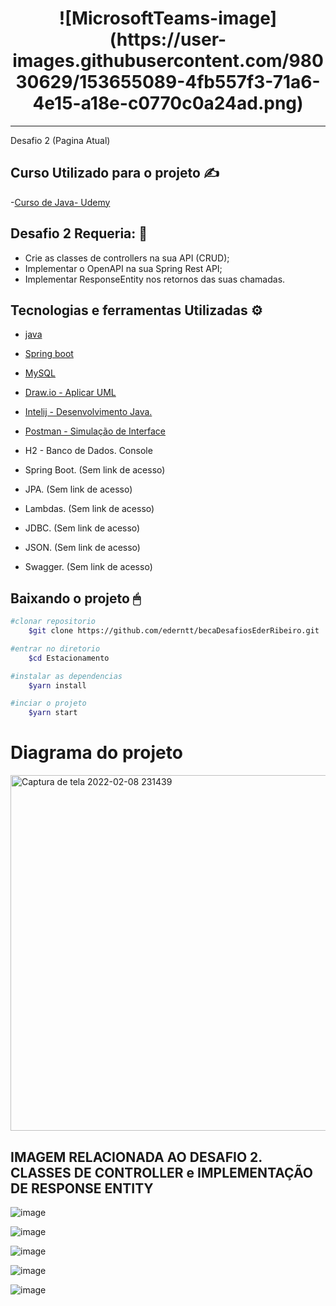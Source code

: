 

<h1 align= "center"> 
![MicrosoftTeams-image](https://user-images.githubusercontent.com/98030629/153655089-4fb557f3-71a6-4e15-a18e-c0770c0a24ad.png)
</h1> 

---

Desafio 2 (Pagina Atual)

## Curso Utilizado para o projeto ✍
-[Curso de Java- Udemy](https://nttdatalearn.udemy.com/course/fundamentos-de-programacao-com-java/learn/lecture/5740792#overview)


## Desafio 2 Requeria: 🤖
- Crie as classes de controllers na sua API (CRUD);
- Implementar o OpenAPI na sua Spring Rest API;
- Implementar ResponseEntity nos retornos das suas chamadas.


## Tecnologias e ferramentas Utilizadas ⚙
- [java](https://www.java.com/pt-BR/)
- [Spring boot](https://spring.io/projects/spring-boot)
- [MySQL](https://www.mysql.com/products/workbench/)
- [Draw.io - Aplicar UML](https://drawio.bbva.com/)
- [Intelij - Desenvolvimento Java.](https://www.jetbrains.com/pt-br/idea/) 
- [Postman - Simulação de Interface](https://www.postman.com/)

- H2 - Banco de Dados. Console
- Spring Boot. (Sem link de acesso)
- JPA. (Sem link de acesso)
- Lambdas. (Sem link de acesso)
- JDBC. (Sem link de acesso)
- JSON. (Sem link de acesso)
- Swagger. (Sem link de acesso)

## Baixando o projeto 🖱

```bash
#clonar repositorio
    $git clone https://github.com/ederntt/becaDesafiosEderRibeiro.git

#entrar no diretorio
    $cd Estacionamento

#instalar as dependencias
    $yarn install

#inciar o projeto
    $yarn start
```




# Diagrama do projeto
<img width="569" alt="Captura de tela 2022-02-08 231439" src="https://user-images.githubusercontent.com/98030629/153108995-a1dda8d0-227d-444d-959b-438a838ed661.png">


## IMAGEM RELACIONADA AO DESAFIO 2. CLASSES DE CONTROLLER e IMPLEMENTAÇÃO DE RESPONSE ENTITY


![image](https://user-images.githubusercontent.com/98030629/151431932-f99c8667-0041-4113-8241-370986f8b195.png)

![image](https://user-images.githubusercontent.com/98030629/151431989-d38e23b2-d0cf-4f49-be7d-2d432cc03f62.png)

![image](https://user-images.githubusercontent.com/98030629/151432197-075b909a-f0f7-48a3-a677-b7b6fe624179.png)

![image](https://user-images.githubusercontent.com/98030629/151432264-9c0650d1-5eac-4187-8f62-ec84fcc4078a.png)

![image](https://user-images.githubusercontent.com/98030629/151432357-4f7bf6a9-186c-423b-bdc5-dfd2296a50b4.png)
